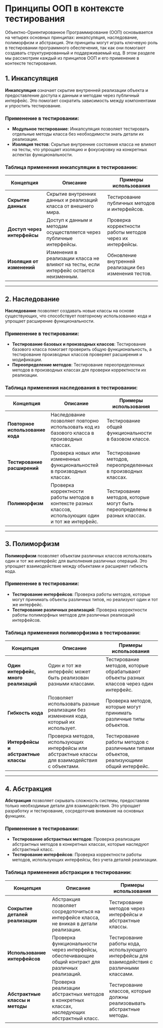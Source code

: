 # Принципы ООП в контексте тестирования 

Объектно-Ориентированное Программирование (ООП) основывается на четырех основных принципах: инкапсуляция, наследование, полиморфизм и абстракция. Эти принципы могут играть ключевую роль в тестировании программного обеспечения, так как они помогают создавать структурированный и поддерживаемый код. В этом разделе мы рассмотрим каждый из принципов ООП и его применение в контексте тестирования.

## 1. **Инкапсуляция**

**Инкапсуляция** означает скрытие внутренней реализации объекта и предоставление доступа к данным и методам через публичный интерфейс. Это помогает сократить зависимость между компонентами и упростить тестирование.

### Применение в тестировании:

- **Модульное тестирование**: Инкапсуляция позволяет тестировать отдельные методы класса без необходимости знать детали их реализации.
- **Изоляция тестов**: Скрытые внутренние состояния класса не влияют на тесты, что упрощает изоляцию и фокусировку на конкретных аспектах функциональности.

### Таблица применения инкапсуляции в тестировании:

| **Концепция**            | **Описание**                                                                                       | **Примеры использования**                      |
|--------------------------|---------------------------------------------------------------------------------------------------|-----------------------------------------------|
| **Скрытие данных**       | Скрытие внутренних данных и реализаций класса от внешнего мира.                                    | Тестирование публичных методов и интерфейсов. |
| **Доступ через интерфейсы** | Доступ к данным и методам осуществляется через публичные интерфейсы.                              | Проверка корректности работы методов через их интерфейсы. |
| **Изоляция от изменений** | Изменения в реализации класса не влияют на тесты, если интерфейс остается неизменным.              | Обновление внутренней реализации без изменения тестов. |

---

## 2. **Наследование**

**Наследование** позволяет создавать новые классы на основе существующих, что способствует повторному использованию кода и упрощает расширение функциональности.

### Применение в тестировании:

- **Тестирование базовых и производных классов**: Тестирование базового класса помогает проверить общую функциональность, а тестирование производных классов проверяет расширения и модификации.
- **Переопределение методов**: Тестирование переопределенных методов в производных классах для проверки корректности их реализации.

### Таблица применения наследования в тестировании:

| **Концепция**            | **Описание**                                                                                       | **Примеры использования**                      |
|--------------------------|---------------------------------------------------------------------------------------------------|-----------------------------------------------|
| **Повторное использование кода** | Наследование позволяет повторно использовать код из базового класса в производных классах.          | Тестирование общей функциональности в базовом классе. |
| **Тестирование расширений** | Проверка новых или измененных функциональностей в производных классах.                          | Тестирование методов, переопределенных в производных классах. |
| **Полиморфизм**           | Проверка корректности работы методов в контексте разных классов, использующих один и тот же интерфейс. | Тестирование методов, которые могут быть переопределены в разных классах. |

---

## 3. **Полиморфизм**

**Полиморфизм** позволяет объектам различных классов использовать один и тот же интерфейс для выполнения различных операций. Это упрощает взаимодействие между объектами и расширяет гибкость кода.

### Применение в тестировании:

- **Тестирование интерфейсов**: Проверка работы методов, которые могут принимать объекты различных типов, но реализуют один и тот же интерфейс.
- **Тестирование различных реализаций**: Проверка корректности работы полиморфных методов для различных реализаций интерфейсов.

### Таблица применения полиморфизма в тестировании:

| **Концепция**            | **Описание**                                                                                       | **Примеры использования**                      |
|--------------------------|---------------------------------------------------------------------------------------------------|-----------------------------------------------|
| **Один интерфейс, много реализаций** | Один и тот же интерфейс может быть реализован разными классами.                                    | Тестирование методов, которые обрабатывают объекты разных классов через один интерфейс. |
| **Гибкость кода**         | Позволяет использовать разные реализации без изменения кода, который их использует.                | Проверка методов, которые могут принимать различные типы объектов. |
| **Интерфейсы и абстрактные классы** | Проверка методов, использующих интерфейсы или абстрактные классы для взаимодействия с объектами.   | Тестирование работы методов с различными типами объектов, реализующими общий интерфейс. |

---

## 4. **Абстракция**

**Абстракция** позволяет скрывать сложность системы, предоставляя только необходимые детали для взаимодействия. Это упрощает разработку и тестирование, сосредоточив внимание на основных функциях.

### Применение в тестировании:

- **Тестирование абстрактных методов**: Проверка реализации абстрактных методов в конкретных классах, которые наследуют абстрактный класс.
- **Тестирование интерфейсов**: Проверка корректности работы методов, использующих интерфейсы, без учета деталей реализации.

### Таблица применения абстракции в тестировании:

| **Концепция**            | **Описание**                                                                                       | **Примеры использования**                      |
|--------------------------|---------------------------------------------------------------------------------------------------|-----------------------------------------------|
| **Сокрытие деталей реализации** | Абстракция позволяет сосредоточиться на интерфейсе класса, не вникая в детали реализации.            | Тестирование методов через интерфейсы и абстрактные классы. |
| **Использование интерфейсов** | Проверка функциональности через интерфейсы, обеспечивающие общий контракт для различных реализаций. | Тестирование работы кода, использующего интерфейсы для взаимодействия с различными классами. |
| **Абстрактные классы и методы** | Проверка реализации абстрактных методов в конкретных классах, наследующих абстрактный класс.        | Тестирование классов, которые должны реализовывать абстрактные методы. |

